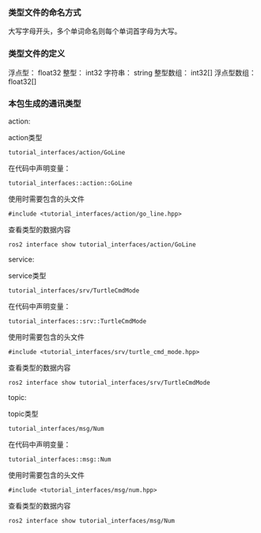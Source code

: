 ### 类型文件的命名方式

大写字母开头，多个单词命名则每个单词首字母为大写。



### 类型文件的定义 

浮点型： float32
整型：   int32
字符串： string
整型数组： int32[]
浮点型数组： float32[]



### 本包生成的通讯类型
action:  

action类型

```
tutorial_interfaces/action/GoLine 
```


在代码中声明变量：  

```
tutorial_interfaces::action::GoLine
```
使用时需要包含的头文件  

```
#include <tutorial_interfaces/action/go_line.hpp>
```

查看类型的数据内容

```
ros2 interface show tutorial_interfaces/action/GoLine
```



service:

service类型

```
tutorial_interfaces/srv/TurtleCmdMode
```

在代码中声明变量：

```
tutorial_interfaces::srv::TurtleCmdMode
```

使用时需要包含的头文件 

```
#include <tutorial_interfaces/srv/turtle_cmd_mode.hpp>
```

查看类型的数据内容

```
ros2 interface show tutorial_interfaces/srv/TurtleCmdMode
```



topic:

topic类型

```
tutorial_interfaces/msg/Num
```

在代码中声明变量：

```
tutorial_interfaces::msg::Num
```

使用时需要包含的头文件 

```
#include <tutorial_interfaces/msg/num.hpp>
```

查看类型的数据内容

```
ros2 interface show tutorial_interfaces/msg/Num
```

